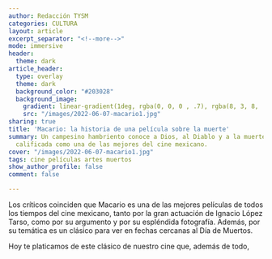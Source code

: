 ```yaml
---
author: Redacción TYSM
categories: CULTURA
layout: article
excerpt_separator: "<!--more-->"
mode: immersive
header:
  theme: dark
article_header:
  type: overlay
  theme: dark
  background_color: "#203028"
  background_image:
    gradient: linear-gradient(1deg, rgba(0, 0, 0 , .7), rgba(8, 3, 8, .9))
    src: "/images/2022-06-07-macario1.jpg"
sharing: true
title: 'Macario: la historia de una película sobre la muerte'
summary: Un campesino hambriento conoce a Dios, al Diablo y a la muerte en esta cinta,
  calificada como una de las mejores del cine mexicano.
cover: "/images/2022-06-07-macario1.jpg"
tags: cine películas artes muertos
show_author_profile: false
comment: false

---
```

Los críticos coinciden que Macario es una de las mejores películas de todos los tiempos del cine mexicano, tanto por la gran actuación de Ignacio López Tarso, como por su argumento y por su espléndida fotografía. Además, por su temática es un clásico para ver en fechas cercanas al Día de Muertos.

Hoy te platicamos de este clásico de nuestro cine que, además de todo, 